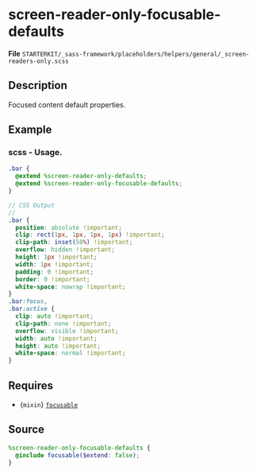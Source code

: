 
screen-reader-only-focusable-defaults
==========

**File** `STARTERKIT/_sass-framework/placeholders/helpers/general/_screen-readers-only.scss`

## Description

Focused content default properties.

## Example

### scss - Usage.

```scss
.bar {
  @extend %screen-reader-only-defaults;
  @extend %screen-reader-only-focusable-defaults;
}

// CSS Output
//
.bar {
  position: absolute !important;
  clip: rect(1px, 1px, 1px, 1px) !important;
  clip-path: inset(50%) !important;
  overflow: hidden !important;
  height: 1px !important;
  width: 1px !important;
  padding: 0 !important;
  border: 0 !important;
  white-space: nowrap !important;
}
.bar:focus,
.bar:active {
  clip: auto !important;
  clip-path: none !important;
  overflow: visible !important;
  width: auto !important;
  height: auto !important;
  white-space: normal !important;
}
```

## Requires

* {`mixin`} [`focusable`](mixin-focusable.md)

## Source

```scss
%screen-reader-only-focusable-defaults {
  @include focusable($extend: false);
}
```
